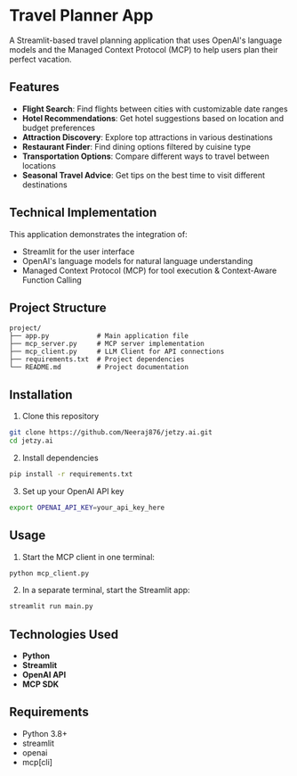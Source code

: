# Travel Planner App

A Streamlit-based travel planning application that uses OpenAI's language models and the Managed Context Protocol (MCP) to help users plan their perfect vacation.

## Features

- **Flight Search**: Find flights between cities with customizable date ranges  
- **Hotel Recommendations**: Get hotel suggestions based on location and budget preferences  
- **Attraction Discovery**: Explore top attractions in various destinations  
- **Restaurant Finder**: Find dining options filtered by cuisine type  
- **Transportation Options**: Compare different ways to travel between locations  
- **Seasonal Travel Advice**: Get tips on the best time to visit different destinations  

## Technical Implementation

This application demonstrates the integration of:
- Streamlit for the user interface  
- OpenAI's language models for natural language understanding  
- Managed Context Protocol (MCP) for tool execution & Context-Aware Function Calling 

## Project Structure
```plaintext
project/
├── app.py            # Main application file
├── mcp_server.py     # MCP server implementation
├── mcp_client.py     # LLM Client for API connections
├── requirements.txt  # Project dependencies
└── README.md         # Project documentation
```

## Installation

1. Clone this repository
```bash
git clone https://github.com/Neeraj876/jetzy.ai.git
cd jetzy.ai
```

2. Install dependencies
```bash
pip install -r requirements.txt
```

3. Set up your OpenAI API key
```bash
export OPENAI_API_KEY=your_api_key_here
```

## Usage

1. Start the MCP client in one terminal:
```bash
python mcp_client.py
```

2. In a separate terminal, start the Streamlit app:
```bash
streamlit run main.py
```

## Technologies Used

- **Python**  
- **Streamlit**  
- **OpenAI API** 
- **MCP SDK** 


## Requirements

- Python 3.8+
- streamlit
- openai
- mcp[cli]